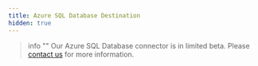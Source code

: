 ```yaml
---
title: Azure SQL Database Destination
hidden: true
---
```


> info ""
> Our Azure SQL Database connector is in limited beta. Please [contact us](segment.com/help/contact/) for more information.


<!--
/removed this from _data/catalog/warehouses.yml

- display_name: Azure SQL Database
  slug: azuresqldb
  name: catalog/warehouses/azuresqldb
  description: ''
  url: connections/warehouses/catalog/azuresqldb
  status: PUBLIC_BETA
  logo:
    url: 'https://msftplayground.com/wp-content/uploads/2017/04/logoAzureSql.png'
  mark:
    url: ''
  categories:
    - Warehouses
 -->
